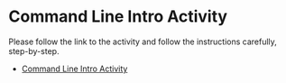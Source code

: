 # Command Line Intro Activity

Please follow the link to the activity and follow the instructions carefully, step-by-step.

- [Command Line Intro Activity](https://docs.google.com/document/d/1yk1KQj9bvPmvIo4ykxfj9iqm--J9H-KM9NuET1y1G60/copy)
